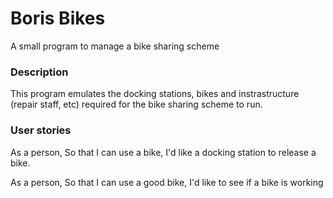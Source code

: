# Boris Bikes

A small program to manage a bike sharing scheme

### Description

This program emulates the docking stations, bikes and instrastructure (repair staff, etc)
required for the bike sharing scheme to run.

### User stories

As a person,
So that I can use a bike,
I'd like a docking station to release a bike.

As a person,
So that I can use a good bike,
I'd like to see if a bike is working